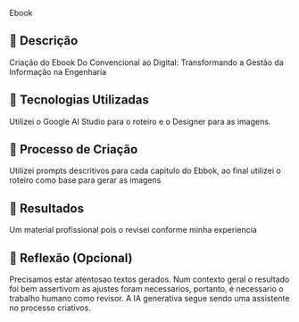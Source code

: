 Ebook

## 📒 Descrição
Criação do Ebook Do Convencional ao Digital: Transformando a Gestão da Informação na Engenharia

## 🤖 Tecnologias Utilizadas
Utilizei o Google AI Studio para o roteiro e o Designer para as imagens.

## 🧐 Processo de Criação
Utilizei prompts descritivos para cada capitulo do Ebbok, ao final utilizei o roteiro como base para gerar as imagens

## 🚀 Resultados
Um material profissional pois o revisei conforme minha experiencia

## 💭 Reflexão (Opcional)
Precisamos estar atentosao textos gerados. Num contexto geral o resultado foi bem assertivom as ajustes foram necessarios, portanto, é necessario o trabalho humano como revisor. A IA generativa segue sendo uma assistente no processo criativos.
